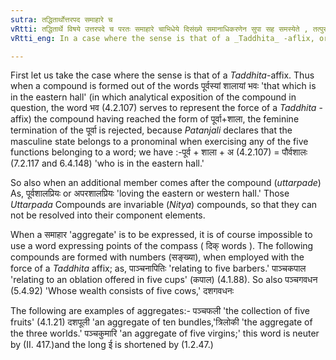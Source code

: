 ```yaml
---
sutra: तद्धितार्थोत्तरपद समाहारे च
vRtti: तद्धितार्थे विषये उत्तरपदे च परतः समाहारे चाभिधेये दिसंख्ये समानाधिकरणेन सुपा सह समस्येते , तत्पुरुषश्च समासो भवति ।।
vRtti_eng: In a case where the sense is that of a _Taddhita_ -aflix, or when an additional member comes after the compound, or when an aggregate. is to be expressed, then a word signifying a point of the compass or a number, enters into composition with a case-inflected word which is in agreement with it by being in the same case, and the compound so formed is called _Tat-purusha_.

---
```

First let us take the case where the sense is that of a _Taddhita_-affix. Thus when a compound is formed out of the words पूर्वस्यां शालायां भवः 'that which is in the eastern hall' (in which analytical exposition of the compound in question, the word भव (4.2.107) serves to represent the force of a _Taddhita_ -affix) the compound having reached the form of पूर्वा+शाला, the feminine termination of the पूर्वा is rejected, because _Patanjali_ declares that the masculine state belongs to a pronominal when exercising any of the five functions belonging to a word; we have :-पूर्व + शाला + अ (4.2.107) = पौर्वशालः (7.2.117 and 6.4.148) 'who is in the eastern hall.'

So also when an additional member comes after the compound (_uttarpade_) As, पूर्वशालप्रियः or अपरशालप्रियः 'loving the eastern or western hall.' Those _Uttarpada_ Compounds are invariable (_Nitya_) compounds, so that they can not be resolved into their component elements.

When a समाहार  'aggregate' is to be expressed, it is of course impossible to use a word expressing points of the compass ( दिक् words ). The following compounds are formed with numbers (सङ्ख्या), when employed with the force of a _Taddhita_ affix; as, पाञ्चनापितिः 'relating to five barbers.' पाञ्चकपाल 'relating to an oblation offered in five cups' (कपाल) (4.1.88). So also पञ्चगवधन (5.4.92) 'Whose wealth consists of five cows,' दशगवधनः

The following are examples of aggregates:- पञ्चफली 'the collection of five fruits' (4.1.21) दशपूली 'an aggregate of ten bundles,'त्रिलोकी 'the aggregate of the three worlds.' पञ्चकुमारि 'an aggregate of five virgins;' this word is neuter by (II. 417.)and the long ई is shortened by (1.2.47.)